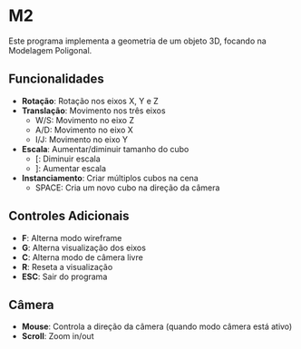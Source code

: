 # M2

Este programa implementa a geometria de um objeto 3D, focando na Modelagem Poligonal.

## Funcionalidades

- **Rotação**: Rotação nos eixos X, Y e Z
- **Translação**: Movimento nos três eixos
  - W/S: Movimento no eixo Z
  - A/D: Movimento no eixo X
  - I/J: Movimento no eixo Y
- **Escala**: Aumentar/diminuir tamanho do cubo
  - [: Diminuir escala
  - ]: Aumentar escala
- **Instanciamento**: Criar múltiplos cubos na cena
  - SPACE: Cria um novo cubo na direção da câmera

## Controles Adicionais

- **F**: Alterna modo wireframe
- **G**: Alterna visualização dos eixos
- **C**: Alterna modo de câmera livre
- **R**: Reseta a visualização
- **ESC**: Sair do programa

## Câmera

- **Mouse**: Controla a direção da câmera (quando modo câmera está ativo)
- **Scroll**: Zoom in/out
